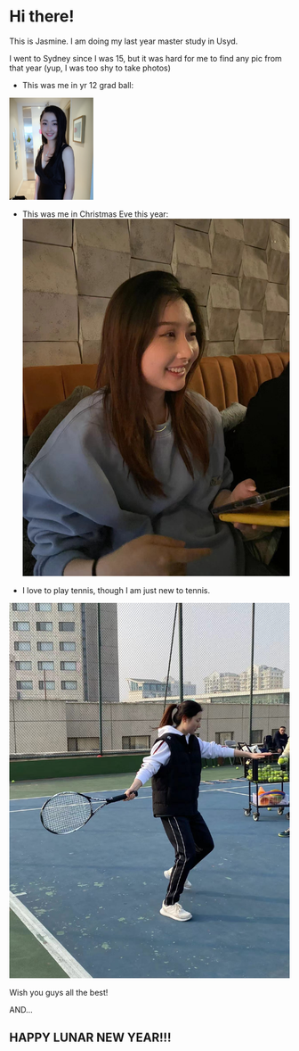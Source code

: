 # Hi there!

This is Jasmine. I am doing my last year master study in Usyd.

I went to Sydney since I was 15, but it was hard for me to find any pic from that year (yup, I was too shy to take photos)

- This was me in yr 12 grad ball:

<img src="assets/year 12 grad ball.jpg" alt="grad ball" width="30%" />

- This was me in Christmas Eve this year:
![this year](assets/christmas.jpeg)

- I love to play tennis, though I am just new to tennis.

![tennis](assets/tennis.jpeg)

Wish you guys all the best! 

AND... 
## HAPPY LUNAR NEW YEAR!!!